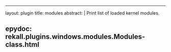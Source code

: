 
---
layout: plugin
title: modules
abstract: |
    Print list of loaded kernel modules.

epydoc: rekall.plugins.windows.modules.Modules-class.html
---
